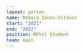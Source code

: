 ```yaml
---
layout: person
name: Rebeca Ianov-Vitanov
start: "2021"
end: "2022"
position: MPhil Student
team: main
---
```

